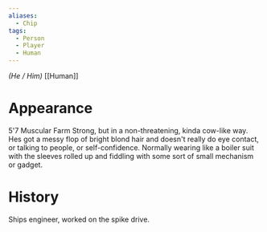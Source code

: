 ```yaml
---
aliases:
  - Chip
tags:
  - Person
  - Player
  - Human
---
```

*(He / Him)*
[[Human]]
# Appearance

5'7 Muscular Farm Strong, but in a non-threatening, kinda cow-like way. Hes got a messy flop of bright blond hair and doesn't really do eye contact, or talking to people, or self-confidence. Normally wearing like a boiler suit with the sleeves rolled up and fiddling with some sort of small mechanism or gadget.

# History

Ships engineer, worked on the spike drive. 